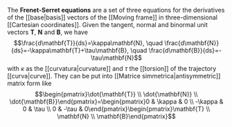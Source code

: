 The **Frenet-Serret equations** are a set of three equations for the derivatives of the [[base|basis]] vectors of the [[Moving frame]] in three-dimensional [[Cartesian coordinates]]. Given the tangent, normal and binormal unit vectors $\mathbf{T}$, $\mathbf{N}$ and $\mathbf{B}$, we have
$$\frac{d\mathbf{T}}{ds}=\kappa\mathbf{N}, \quad \frac{d\mathbf{N}}{ds}=-\kappa\mathbf{T}+\tau\mathbf{B}, \quad \frac{d\mathbf{B}}{ds}=-\tau\mathbf{N}$$
with $\kappa$ as the [[curvatura|curvature]] and $\tau$ the [[torsion]] of the trajectory [[curva|curve]]. They can be put into [[Matrice simmetrica|antisymmetric]] matrix form like
$$\begin{pmatrix}\dot{\mathbf{T}} \\ \dot{\mathbf{N}} \\ \dot{\mathbf{B}}\end{pmatrix}=\begin{pmatrix}0 & \kappa & 0 \\ -\kappa & 0 & \tau \\ 0 & -\tau & 0\end{pmatrix}\begin{pmatrix}\mathbf{T} \\ \mathbf{N} \\ \mathbf{B}\end{pmatrix}$$
